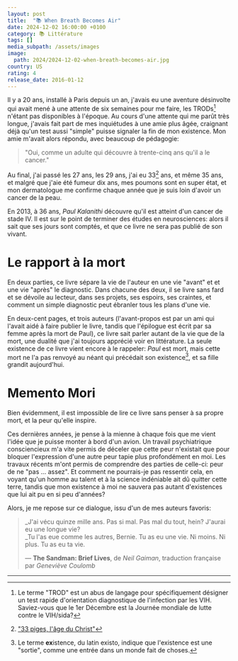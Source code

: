 ```yaml
---
layout: post
title:  "📚 When Breath Becomes Air"
date: 2024-12-02 16:00:00 +0100
category: 📚 Littérature
tags: []
media_subpath: /assets/images
image:
  path: 2024/2024-12-02-when-breath-becomes-air.jpg
country: US
rating: 4
release_date: 2016-01-12
---
```


Il y a 20 ans, installé à Paris depuis un an, j'avais eu une aventure désinvolte qui avait mené à une attente de six semaines pour me faire, les TRODs[^1] n'étant pas disponibles à l'époque. Au cours d'une attente qui me parût très longue, j'avais fait part de mes inquiétudes à une amie plus âgée, craignant déjà qu'un test aussi "simple" puisse signaler la fin de mon existence. Mon amie m'avait alors répondu, avec beaucoup de pédagogie:

>"Oui, comme un adulte qui découvre à trente-cinq ans qu'il a le cancer."

Au final, j'ai passé <wiki page="Club des 27">les 27 ans</wiki>, les <wiki lang="en" page="Saturn Return">29 ans</wiki>, j'ai eu 33[^3] ans, et même 35 ans, et malgré que j'aie été fumeur dix ans, mes poumons sont en super état, et mon dermatologue me confirme chaque année que je suis loin d'avoir un cancer de la peau.

En 2013, à 36 ans, _Paul Kalanithi_ découvre qu'il est atteint d'un cancer de stade IV. Il est sur le point de terminer des études en neurosciences: alors il sait que ses jours sont comptés, et que ce livre ne sera pas publié de son vivant.

# Le rapport à la mort

En deux parties, ce livre sépare la vie de l'auteur en une vie "avant" et et une vie "après" le diagnostic. Dans chacune des deux, il se livre sans fard et se dévoile au lecteur, dans ses projets, ses espoirs, ses craintes, et comment un simple diagnostic peut ébranler tous les plans d'une vie.

En deux-cent pages, et trois auteurs (l'avant-propos est par un ami qui l'avait aidé à faire publier le livre, tandis que l'épilogue est écrit par sa femme après la mort de Paul), ce livre sait parler autant de la vie que de la mort, une dualité que j'ai toujours apprécié voir en littérature. La seule existence de ce livre vient encore à le rappeler: _Paul_ est mort, mais cette mort ne l'a pas renvoyé au néant qui précédait son existence[^4], et sa fille grandit aujourd'hui.

# Memento Mori

Bien évidemment, il est impossible de lire ce livre sans penser à sa propre mort, et la peur qu'elle inspire.

Ces dernières années, je pense à la mienne à chaque fois que me vient l'idée que je puisse monter à bord d'un avion. Un travail psychiatrique consciencieux m'a vite permis de déceler que cette peur n'existait que pour bloquer l'expression d'une autre peur tapie plus profondément en moi. Les travaux récents m'ont permis de comprendre des parties de celle-ci: peur de ne "pas ... assez". Et comment ne pourrais-je pas ressentir cela, en voyant qu'un homme au talent et à la science indéniable ait dû quitter cette terre, tandis que mon existence à moi ne sauvera pas autant d'existences que lui ait pu en si peu d'années?

Alors, je me repose sur ce dialogue, issu d'un de mes auteurs favoris:

>_J'ai vécu quinze mille ans. Pas si mal. Pas mal du tout, hein? J'aurai eu une longue vie?   
>_Tu l'as eue comme les autres, Bernie. Tu as eu une vie. Ni moins. Ni plus. Tu as eu ta vie.   
> 
>― **The Sandman: Brief Lives**, de *Neil Gaiman*, traduction française par *Geneviève Coulomb*

* * *
[^1]: Le terme "TROD" est un abus de langage pour spécifiquement désigner un <wiki>test rapide d'orientation diagnostique de l'infection par les VIH</wiki>. Saviez-vous que le 1er Décembre est la Journée mondiale de lutte contre le VIH/sida?
[^3]: ["33 piges, l'âge du Christ"](https://genius.com/678173)
[^4]: Le terme **ex**istence, du latin <wiki site="wiktionary">existo</wiki>, indique que l'existence est une "sortie", comme une entrée dans un monde fait de choses.
